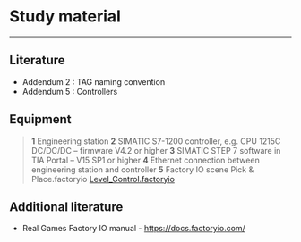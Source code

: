 # Study material
_____________________________________
## Literature
- Addendum 2 : TAG naming convention
- Addendum 5 : Controllers

## Equipment
> **1** Engineering station
> **2** SIMATIC S7-1200 controller, e.g. CPU 1215C DC/DC/DC – firmware V4.2 or higher
> **3** SIMATIC STEP 7 software in TIA Portal – V15 SP1 or higher
> **4** Ethernet connection between engineering station and controller
> **5** Factory IO scene Pick & Place.factoryio [Level_Control.factoryio](./Ex04/Documents/Level_Control.factoryio)

## Additional literature
*  Real Games Factory IO manual - https://docs.factoryio.com/
